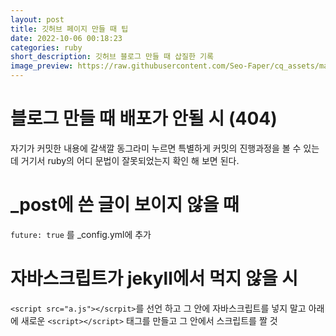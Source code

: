 ```yaml
---
layout: post
title: 깃허브 페이지 만들 때 팁
date: 2022-10-06 00:18:23
categories: ruby
short_description: 깃허브 블로그 만들 때 삽질한 기록
image_preview: https://raw.githubusercontent.com/Seo-Faper/cq_assets/master/heroes/cos_pr_17_17.png
---
```


# 블로그 만들 때 배포가 안될 시 (404)

자기가 커밋한 내용에 갈색깔 동그라미 누르면 특별하게 커밋의 진행과정을 볼 수 있는데
거기서 ruby의 어디 문법이 잘못되었는지 확인 해 보면 된다.

# _post에 쓴 글이 보이지 않을 때

`future: true` 를 _config.yml에 추가

# 자바스크립트가 jekyll에서 먹지 않을 시

`<script src="a.js"></scrpit>`를 선언 하고 그 안에 자바스크립트를 넣지 말고
아래에 새로운 `<script></script>` 태그를 만들고 그 안에서 스크립트를 짤 것  